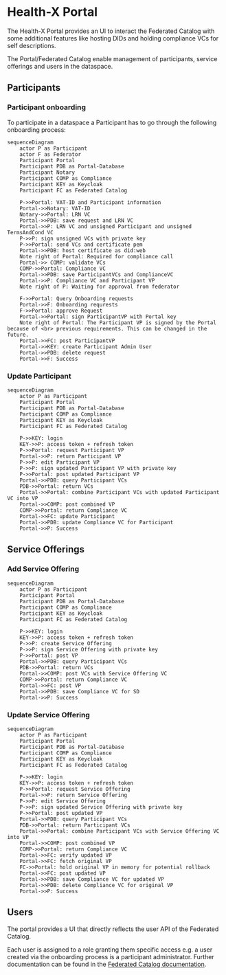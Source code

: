 # Health-X Portal

The Health-X Portal provides an UI to interact the Federated Catalog with some additional features like hosting DIDs and holding compliance VCs for self descriptions.

The Portal/Federated Catalog enable management of participants, service offerings and users in the dataspace.

## Participants

### Participant onboarding

To participate in a dataspace a Participant has to go through the following onboarding process:

```mermaid
sequenceDiagram
    actor P as Participant
    actor F as Federator
    Participant Portal
    Participant PDB as Portal-Database
    Participant Notary
    Participant COMP as Compliance
    Participant KEY as Keycloak
    Participant FC as Federated Catalog

    P->>Portal: VAT-ID and Participant information
    Portal->>Notary: VAT-ID
    Notary->>Portal: LRN VC
    Portal->>PDB: save request and LRN VC
    Portal->>P: LRN VC and unsigned Participant and unsigned TermsAndCond VC
    P->>P: sign unsigned VCs with private key
    P->>Portal: send VCs and certificate pem
    Portal->>PDB: host certificate as did:web
    Note right of Portal: Required for compliance call
    Portal->> COMP: validate VCs
    COMP->>Portal: Compliance VC
    Portal->>PDB: save ParticipantVCs and ComplianceVC
    Portal->>P: Compliance VC and Participant VP
    Note right of P: Waiting for approval from federator

    F->>Portal: Query Onboarding requests
    Portal->>F: Onboarding requrests
    F->>Portal: approve Request
    Portal->>Portal: sign ParticipantVP with Portal key
    Note right of Portal: The Participant VP is signed by the Portal because of <br> previous requirements. This can be changed in the future.
    Portal->>FC: post ParticipantVP
    Portal->>KEY: create Participant Admin User
    Portal->>PDB: delete request
    Portal->>F: Success
```

### Update Participant

```mermaid
sequenceDiagram
    actor P as Participant
    Participant Portal
    Participant PDB as Portal-Database
    Participant COMP as Compliance
    Participant KEY as Keycloak
    Participant FC as Federated Catalog

    P->>KEY: login
    KEY->>P: access token + refresh token
    P->>Portal: request Participant VP
    Portal->>P: return Participant VP
    P->>P: edit Participant VP
    P->>P: sign updated Participant VP with private key
    P->>Portal: post updated Participant VP
    Portal->>PDB: query Participant VCs
    PDB->>Portal: return VCs
    Portal->>Portal: combine Participant VCs with updated Participant VC into VP
    Portal->>COMP: post combined VP
    COMP->>Portal: return Compliance VC
    Portal->>FC: update Participant
    Portal->>PDB: update Compliance VC for Participant
    Portal->>P: Success
```

## Service Offerings

### Add Service Offering

```mermaid
sequenceDiagram
    actor P as Participant
    Participant Portal
    Participant PDB as Portal-Database
    Participant COMP as Compliance
    Participant KEY as Keycloak
    Participant FC as Federated Catalog

    P->>KEY: login
    KEY->>P: access token + refresh token
    P->>P: create Service Offering
    P->>P: sign Service Offering with private key
    P->>Portal: post VP
    Portal->>PDB: query Participant VCs
    PDB->>Portal: return VCs
    Portal->>COMP: post VCs with Service Offering VC
    COMP->>Portal: return Compliance VC
    Portal->>FC: post VP
    Portal->>PDB: save Compliance VC for SD
    Portal->>P: Success
```

### Update Service Offering

```mermaid
sequenceDiagram
    actor P as Participant
    Participant Portal
    Participant PDB as Portal-Database
    Participant COMP as Compliance
    Participant KEY as Keycloak
    Participant FC as Federated Catalog

    P->>KEY: login
    KEY->>P: access token + refresh token
    P->>Portal: request Service Offering
    Portal->>P: return Service Offering
    P->>P: edit Service Offering
    P->>P: sign updated Service Offering with private key
    P->>Portal: post updated VP
    Portal->>PDB: query Participant VCs
    PDB->>Portal: return Participant VCs
    Portal->>Portal: combine Participant VCs with Service Offering VC into VP
    Portal->>COMP: post combined VP
    COMP->>Portal: return Compliance VC
    Portal->>FC: verify updated VP
    Portal->>FC: fetch original VP
    FC->>Portal: hold original VP in memory for potential rollback
    Portal->>FC: post updated VP
    Portal->>PDB: save Compliance VC for updated VP
    Portal->>PDB: delete Compliance VC for original VP
    Portal->>P: Success
```

## Users

The portal provides a UI that directly reflects the user API of the Federated Catalog.

Each user is assigned to a role granting them specific access e.g. a user created via the onboarding process is a participant administrator. Further documentation can be found in the [Federated Catalog documentation](https://gaia-x.gitlab.io/data-infrastructure-federation-services/cat/architecture-document/architecture/catalogue-architecture.html#_authorization).
